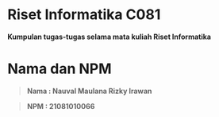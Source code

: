# Riset Informatika C081 
**Kumpulan tugas-tugas selama mata kuliah Riset Informatika**
# Nama dan NPM
> **Nama : Nauval Maulana Rizky Irawan**

> **NPM : 21081010066**
